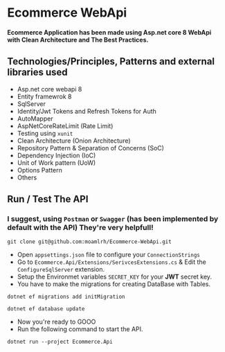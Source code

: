 # Ecommerce WebApi 

#### Ecommerce Application has been made using Asp.net core 8 WebApi with Clean Architecture and The Best Practices.

## Technologies/Principles, Patterns and external libraries used  

- Asp.net core webapi 8
- Entity framewrok 8
- SqlServer
- Identity/Jwt Tokens and Refresh Tokens for Auth
- AutoMapper
- AspNetCoreRateLimit (Rate Limit)
- Testing using `xunit`
- Clean Architecture (Onion Architecture)
- Repository Pattern & Separation of Concerns (SoC)
- Dependency Injection (IoC)
- Unit of Work pattern (UoW)
- Options Pattern
- Others

## Run / Test The API

### I suggest, using `Postman` or `Swagger` (has been implemented by default with the API) They're very helpfull!

```
git clone git@github.com:moamlrh/Ecommerce-WebApi.git
```

- Open `appsettings.json` file to configure your `ConnectionStrings`
- Go to `Ecommerce.Api/Extensions/SerivcesExtensions.cs` & Edit the `ConfigureSqlServer` extension.
- Setup the Environmet variables `SECRET_KEY` for your **JWT** secret key.
- You have to make the migrations for creating DataBase with Tables.

```
dotnet ef migrations add initMigration
```
```
dotnet ef database update
```

- Now you're ready to GOOO
- Run the following command to start the API.

```
dotnet run --project Ecommerce.Api
```
